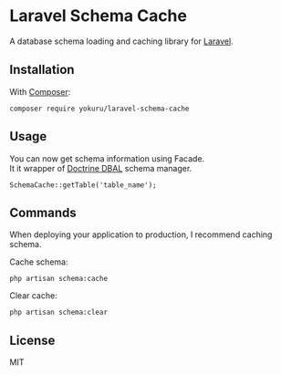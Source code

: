 Laravel Schema Cache
===

A database schema loading and caching library for [Laravel](https://laravel.com/).


## Installation

With [Composer](https://getcomposer.org/):

```
composer require yokuru/laravel-schema-cache
```

## Usage

You can now get schema information using Facade.  
It it wrapper of [Doctrine DBAL](https://www.doctrine-project.org/projects/dbal.html) schema manager.

~~~
SchemaCache::getTable('table_name');
~~~

## Commands

When deploying your application to production, I recommend caching schema.


Cache schema:

```
php artisan schema:cache
```

Clear cache:

```
php artisan schema:clear
```


## License

MIT